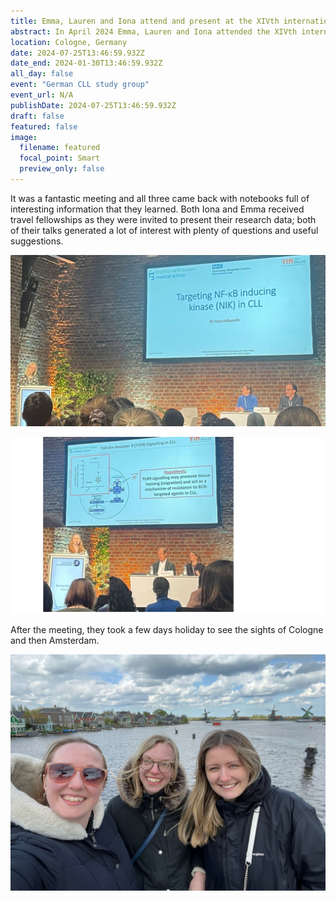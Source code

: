 ```yaml
---
title: Emma, Lauren and Iona attend and present at the XIVth international workshop of the German CLL study group.
abstract: In April 2024 Emma, Lauren and Iona attended the XIVth international workshop of the German CLL study group in Cologne, Germany.
location: Cologne, Germany
date: 2024-07-25T13:46:59.932Z
date_end: 2024-01-30T13:46:59.932Z
all_day: false
event: "German CLL study group"
event_url: N/A
publishDate: 2024-07-25T13:46:59.932Z
draft: false
featured: false
image:
  filename: featured
  focal_point: Smart
  preview_only: false
---
```

It was a fantastic meeting and all three came back with notebooks full of interesting information that they learned. Both Iona and Emma received travel fellowships as they were invited to present their research data; both of their talks generated a lot of interest with plenty of questions and useful suggestions.

![](IonaCroppedCologne.png)

![](EmmaCologne.png)

After the meeting, they took a few days holiday to see the sights of Cologne and then Amsterdam.

![](Unknown7.jpeg)
